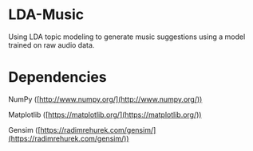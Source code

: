# LDA-Music
Using LDA topic modeling to generate music suggestions using a model trained on raw audio data.

# Dependencies 
NumPy ([http://www.numpy.org/](http://www.numpy.org/))

Matplotlib ([https://matplotlib.org/](https://matplotlib.org/))

Gensim ([https://radimrehurek.com/gensim/](https://radimrehurek.com/gensim/))